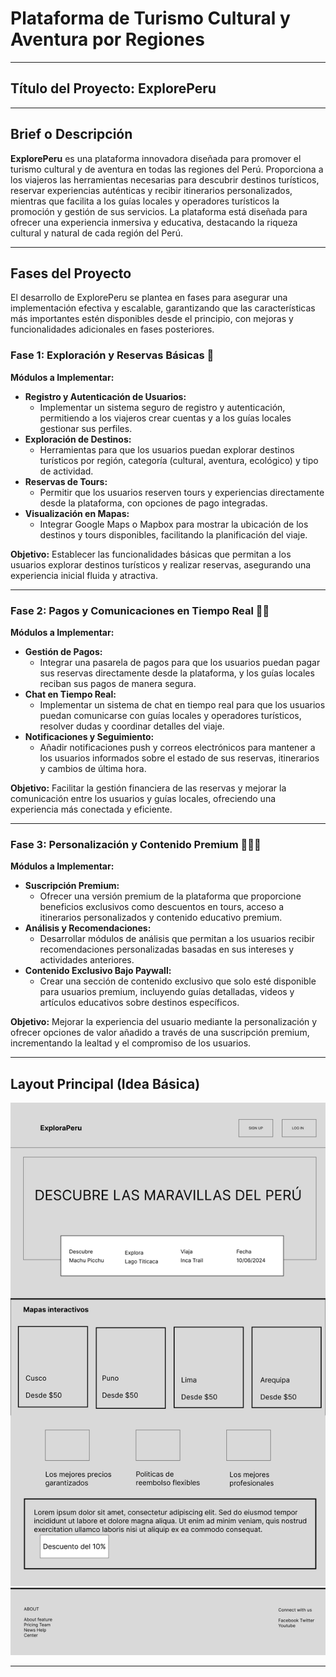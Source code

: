 # Plataforma de Turismo Cultural y Aventura por Regiones

---

## Título del Proyecto: ExplorePeru

---

## Brief o Descripción

**ExplorePeru** es una plataforma innovadora diseñada para promover el turismo cultural y de aventura en todas las regiones del Perú. Proporciona a los viajeros las herramientas necesarias para descubrir destinos turísticos, reservar experiencias auténticas y recibir itinerarios personalizados, mientras que facilita a los guías locales y operadores turísticos la promoción y gestión de sus servicios. La plataforma está diseñada para ofrecer una experiencia inmersiva y educativa, destacando la riqueza cultural y natural de cada región del Perú.

---

## Fases del Proyecto

El desarrollo de ExplorePeru se plantea en fases para asegurar una implementación efectiva y escalable, garantizando que las características más importantes estén disponibles desde el principio, con mejoras y funcionalidades adicionales en fases posteriores.

### Fase 1: Exploración y Reservas Básicas 🚀

**Módulos a Implementar:**

- **Registro y Autenticación de Usuarios:**
  - Implementar un sistema seguro de registro y autenticación, permitiendo a los viajeros crear cuentas y a los guías locales gestionar sus perfiles.
- **Exploración de Destinos:**
  - Herramientas para que los usuarios puedan explorar destinos turísticos por región, categoría (cultural, aventura, ecológico) y tipo de actividad.
- **Reservas de Tours:**
  - Permitir que los usuarios reserven tours y experiencias directamente desde la plataforma, con opciones de pago integradas.
- **Visualización en Mapas:**
  - Integrar Google Maps o Mapbox para mostrar la ubicación de los destinos y tours disponibles, facilitando la planificación del viaje.

**Objetivo:** Establecer las funcionalidades básicas que permitan a los usuarios explorar destinos turísticos y realizar reservas, asegurando una experiencia inicial fluida y atractiva.

---

### Fase 2: Pagos y Comunicaciones en Tiempo Real 🚀🚀

**Módulos a Implementar:**

- **Gestión de Pagos:**
  - Integrar una pasarela de pagos para que los usuarios puedan pagar sus reservas directamente desde la plataforma, y los guías locales reciban sus pagos de manera segura.
- **Chat en Tiempo Real:**
  - Implementar un sistema de chat en tiempo real para que los usuarios puedan comunicarse con guías locales y operadores turísticos, resolver dudas y coordinar detalles del viaje.
- **Notificaciones y Seguimiento:**
  - Añadir notificaciones push y correos electrónicos para mantener a los usuarios informados sobre el estado de sus reservas, itinerarios y cambios de última hora.

**Objetivo:** Facilitar la gestión financiera de las reservas y mejorar la comunicación entre los usuarios y guías locales, ofreciendo una experiencia más conectada y eficiente.

---

### Fase 3: Personalización y Contenido Premium 🚀🚀🚀

**Módulos a Implementar:**

- **Suscripción Premium:**
  - Ofrecer una versión premium de la plataforma que proporcione beneficios exclusivos como descuentos en tours, acceso a itinerarios personalizados y contenido educativo premium.
- **Análisis y Recomendaciones:**
  - Desarrollar módulos de análisis que permitan a los usuarios recibir recomendaciones personalizadas basadas en sus intereses y actividades anteriores.
- **Contenido Exclusivo Bajo Paywall:**
  - Crear una sección de contenido exclusivo que solo esté disponible para usuarios premium, incluyendo guías detalladas, videos y artículos educativos sobre destinos específicos.

**Objetivo:** Mejorar la experiencia del usuario mediante la personalización y ofrecer opciones de valor añadido a través de una suscripción premium, incrementando la lealtad y el compromiso de los usuarios.

---

## Layout Principal (Idea Básica)

![ExplorePeru Layout](./Frame2.png)

---
